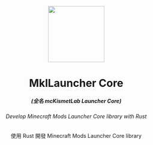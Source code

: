 <p align="center"><img src="./src/assets/images/logo/logo.png" width="150px" height="150px"></p>
<h1 align="center">MklLauncher Core</h1>
<em><h5 align="center">(全名 mcKismetLab Launcher Core)</h5></em>
<h6 align="center">Develop Minecraft Mods Launcher Core library with Rust</h6>
<p align="center">使用 Rust 開發 Minecraft Mods Launcher Core library</p>